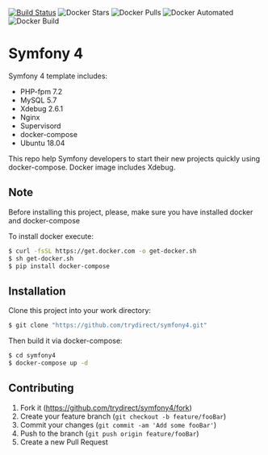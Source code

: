 [![Build Status](https://travis-ci.com/trydirect/symfony.svg?branch=master)](https://travis-ci.com/trydirect/symfony)
![Docker Stars](https://img.shields.io/docker/stars/trydirect/symfony.svg)
![Docker Pulls](https://img.shields.io/docker/pulls/trydirect/symfony.svg)
![Docker Automated](https://img.shields.io/docker/cloud/automated/trydirect/symfony.svg)
![Docker Build](https://img.shields.io/docker/cloud/build/trydirect/symfony.svg)

# Symfony 4
 Symfony 4 template includes:
 * PHP-fpm 7.2
 * MySQL 5.7
 * Xdebug 2.6.1
 * Nginx
 * Supervisord
 * docker-compose
 * Ubuntu 18.04
 
This repo help Symfony developers to start their new projects quickly using docker-compose.
Docker image includes Xdebug.

## Note
Before installing this project, please, make sure you have installed docker and docker-compose

To install docker execute: 
```sh
$ curl -fsSL https://get.docker.com -o get-docker.sh
$ sh get-docker.sh
$ pip install docker-compose
```

## Installation
Clone this project into your work directory:
```sh
$ git clone "https://github.com/trydirect/symfony4.git"
```
Then build it via docker-compose:
```sh
$ cd symfony4
$ docker-compose up -d
```





## Contributing

1. Fork it (<https://github.com/trydirect/symfony4/fork>)
2. Create your feature branch (`git checkout -b feature/fooBar`)
3. Commit your changes (`git commit -am 'Add some fooBar'`)
4. Push to the branch (`git push origin feature/fooBar`)
5. Create a new Pull Request
